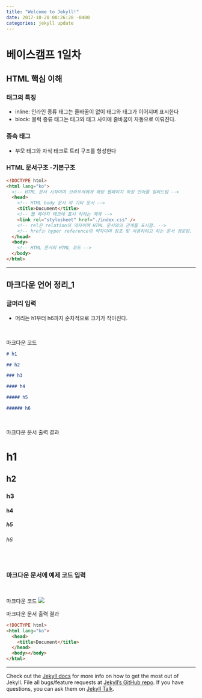 ```yaml
---
title: "Welcome to Jekyll!"
date: 2017-10-20 08:26:28 -0400
categories: jekyll update
---
```

# 베이스캠프 1일차

## HTML 핵심 이해

### 태그의 특징

- inline: 인라인 종류 태그는 줄바꿈이 없이 태그와 태그가 이어지며 표시한다
- block: 블럭 종류 태그는 태그와 태그 사이에 줄바꿈이 자동으로 이뤄진다.

### 종속 태그

- 부모 태그와 자식 태크로 트리 구조를 형성한다

### HTML 문서구조 -기본구조

   ```html
   <!DOCTYPE html>
   <html lang="ko">
     <!-- HTML 문서 시작이며 브라우저에게 해당 웹페이지 작성 언어를 알려드림 -->
     <head>
       <!-- HTML body 문서 외 기타 문서 -->
       <title>Document</title>
       <!-- 웹 페이지 태크에 표시 하려는 제목 -->
       <link rel="stylesheet" href="./index.css" />
       <!-- rel은 relation의 약자이며 HTML 문서와의 관계를 표시함. -->
       <!-- href는 hyper reference의 약자이며 참조 및 사용하려고 하는 문서 경로임. -->
     </head>
     <body>
       <!-- HTML 문서의 HTML 코드 -->
     </body>
   </html>
   ```

<hr>

## 마크다운 언어 정리\_1

### 글머리 입력

- 머리는 h1부터 h6까지 순차적으로 크기가 작아진다.
<br>

 마크다운 코드

```markdown
# h1

## h2

### h3

#### h4

##### h5

###### h6
```
<br>

마크다운 문서 출력 결과

# h1

## h2

### h3

#### h4

##### h5

###### h6

<br>

### 마크다운 문서에 예제 코드 입력
<br>

마크다운 코드
![](https://dingco.s3.ap-northeast-2.amazonaws.com/2023-02-13/c63dff52-f5fa-4903-8b23-427d6079734a/origin/7d021ea2-5773-4d38-ae27-f824185bf1df)
<br>

마크다운 문서 출력 결과
```html
<!DOCTYPE html>
<html lang="ko">
  <head>
    <title>Document</title>
  </head>
  <body></body>
</html>
```

<hr>

Check out the [Jekyll docs][jekyll-docs] for more info on how to get the most out of Jekyll. File all bugs/feature requests at [Jekyll’s GitHub repo][jekyll-gh]. If you have questions, you can ask them on [Jekyll Talk][jekyll-talk].

[jekyll-docs]: https://jekyllrb.com/docs/home
[jekyll-gh]:   https://github.com/jekyll/jekyll
[jekyll-talk]: https://talk.jekyllrb.com/
